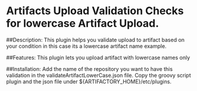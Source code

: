 Artifacts Upload Validation Checks for lowercase Artifact Upload.
=====================================
##Description:
This plugin helps you validate upload to artifact based on your condition in this case its a lowercase artifact name example. 


##Features:
This plugin lets you upload artifact with lowercase names only

##Installation:
Add the name of the repository you want to have this validation in the validateArtifactLowerCase.json file.
Copy the groovy script plugin and the json file under ${ARTIFACTORY_HOME}/etc/plugins.

